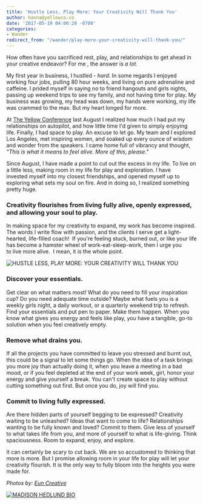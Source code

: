 ```yaml
---
title: 'Hustle Less, Play More: Your Creativity Will Thank You'
author: hanna@yellowco.co
date: '2017-05-19 04:00:20 -0700'
categories:
- Wander
redirect_from: "/wander/play-more-your-creativity-will-thank-you/"
---
```


How often have you sacrificed rest, play, and relationships to get ahead in your creative endeavor? For me , the answer is _a lot._

My first year in business, I hustled - _hard_. In some regards I enjoyed working four jobs, pulling 80 hour weeks, and living on pure adrenaline and caffeine. I prided myself in saying no to friend hangouts and girls nights, passing up weekend trips to see my family, and not having time for play. My business was growing, my head was down, my hands were working, my life was crammed to the max. But my heart longed for more.

At [The Yellow Conference](http://yellowco.co/conference/) last August I realized how much I had put my relationships on autopilot, and how little time I'd given to simply enjoying life. Finally, I had space to play. An excuse to let go. My team and I explored Los Angeles, met inspiring women, and soaked up every ounce of wisdom and wonder from the speakers. I came home full of vibrancy and thought, _“This is what it means to feel alive. More of this, please."_

Since August, I have made a point to cut out the excess in my life. To live on a little less, making room in my life for play and exploration. I have invested myself into my closest friendships, and opened myself up to exploring what sets my soul on fire. And in doing so, I realized something pretty huge.

### **Creativity flourishes from living fully alive, openly expressed, and allowing your soul to play.**

In making space for my creativity to expand, my work has become inspired. The words I write flow with passion, and the clients I serve get a light-hearted, life-filled coach!  If you're feeling stuck, burned out, or like your life has become a hamster wheel of work-eat-sleep-work, then I urge you to live more alive.  I mean, it _is_ the whole point.

![HUSTLE LESS, PLAY MORE: YOUR CREATIVITY WILL THANK YOU](https://s3.amazonaws.com/yellow-files/blog/2017/05/Buki6-16-2016-023.jpg "HUSTLE LESS, PLAY MORE: YOUR CREATIVITY WILL THANK YOU")

### **Discover your essentials.**

Get clear on what matters most! What do you need to fill your inspiration cup? Do you need adequate time outside? Maybe what fuels you is a weekly girls night, a daily workout, or a quarterly weekend trip to refresh. Find your essentials and put pen to paper. Make them happen. When you know what gives you energy and feels like play, you have a tangible, go-to solution when you feel creatively empty.

### **Remove what drains you.**

If all the projects you have committed to leave you stressed and burnt out, this could be a signal to let some things go. When the idea of a task brings you more joy than actually doing it, when you leave a meeting in a bad mood, or if you feel depleted at the end of your work week, girl, honor your energy and give yourself a break. You can't create space to play without cutting something out first. But once you do, joy will find you.

### **Commit to living fully expressed.**

Are there hidden parts of yourself begging to be expressed? Creativity waiting to be unleashed? Ideas that want to come to life? Relationships wanting to be fully known and loved? Commit to them. Give less of yourself to what takes life from you, and more of yourself to what is life-giving. Think spaciousness. Room to expand, enjoy, and explore.

It can certainly be scary to cut back. We are so accustomed to thinking that more is more. But I promise allowing room in your life for play will let your creativity flourish. It is the only way to fully bloom into the heights you were made for.

_Photos by: [Eun Creative](http://www.euncreative.com/)_

[![MADISON HEDLUND BIO](https://s3.amazonaws.com/yellow-files/blog/2017/05/MADISON-HEDLUND-BIO.jpg "MADISON HEDLUND BIO")](http://www.madisonhedlund.co/)
